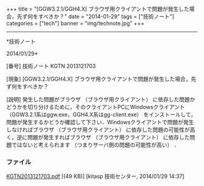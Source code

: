 ﻿+++
title = "[GGW3.2.1/GGH4.X] ブラウザ用クライアントで問題が発生した場合，先ず何をすべきか？"
date = "2014-01-29"
tags = ["技術ノート"]
categories = ["tech"]
banner = "img/technote.jpg"
+++

-----------------------------------------------------------------------------------------------------------------------------

*技術ノート

2014/01/29*


[番号]
技術ノート KGTN 2013121703

[現象]
[GGW3.2.1/GGH4.X]
ブラウザ用クライアントで問題が発生した場合，先ず何をすべきか？

[説明]
発生した問題がブラウザ （ブラウザ用クライアント）
に依存した問題かどうかを切り分けるために，そのクライアントPCにWindowsクライアント
（GGW3.2.1系はggw.exe，GGH4.X系はgg-client.exe）
をインストールして，問題が発生するかどうか確認して下さい．Windowsクライアントで問題が発生しなければブラウザ
（ブラウザ用クライアント）
に依存した問題の可能性が高く，逆に問題が発生すればブラウザ
（ブラウザ用クライアント） に依存した問題ではないと考えられます
（つまりサーバ側の問題の可能性が高い） ．


### ファイル

 
 


[KGTN2013121703.pdf](http://techreport.kitasp.net/attachments/download/1460/KGTN2013121703.pdf)
 [(49 KB)] [kitasp 技術センター, 2014/01/29
14:37]


 


 

